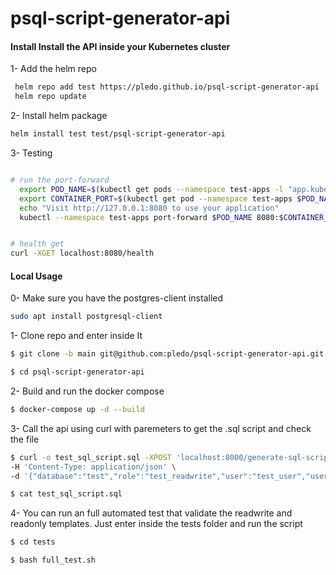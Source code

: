 # psql-script-generator-api


#### Install Install the API inside your Kubernetes cluster

1- Add the helm repo
```bash
 helm repo add test https://pledo.github.io/psql-script-generator-api
 helm repo update
```

2- Install helm package

```bash
helm install test test/psql-script-generator-api

```

3- Testing
```bash

# run the port-forward
  export POD_NAME=$(kubectl get pods --namespace test-apps -l "app.kubernetes.io/name=psql-script-generator-api,app.kubernetes.io/instance=test" -o jsonpath="{.items[0].metadata.name}")
  export CONTAINER_PORT=$(kubectl get pod --namespace test-apps $POD_NAME -o jsonpath="{.spec.containers[0].ports[0].containerPort}")
  echo "Visit http://127.0.0.1:8080 to use your application"
  kubectl --namespace test-apps port-forward $POD_NAME 8080:$CONTAINER_PORT


# health get
curl -XGET localhost:8080/health

```

#### Local Usage

0- Make sure you have the postgres-client installed
```bash
sudo apt install postgresql-client
```
1- Clone repo and enter inside It

```bash
$ git clone -b main git@github.com:pledo/psql-script-generator-api.git 

$ cd psql-script-generator-api
```

2- Build and run the docker compose
```bash
$ docker-compose up -d --build
```

3- Call the api using curl with paremeters to get the .sql script and check the file

```bash
$ curl -o test_sql_script.sql -XPOST 'localhost:8000/generate-sql-script' \
-H 'Content-Type: application/json' \
-d '{"database":"test","role":"test_readwrite","user":"test_user","user_pass":"qweasdzxc","template":"readwrite-user-template.sql.j2"}'

$ cat test_sql_script.sql
```

4- You can run an full automated test that validate the readwrite and readonly templates. Just enter inside the tests folder and run the script
```bash
$ cd tests

$ bash full_test.sh
```
